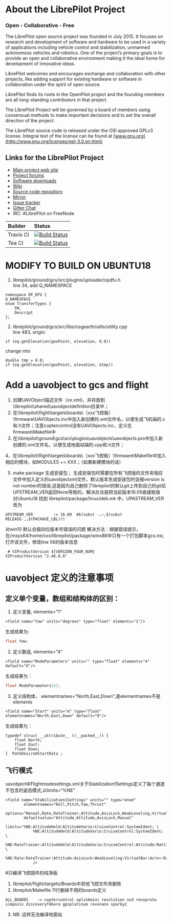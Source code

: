 About the LibrePilot Project
============================

### Open - Collaborative - Free

The LibrePilot open source project was founded in July 2015. It focuses on
research and development of software and hardware to be used in a variety of
applications including vehicle control and stabilization, unmanned autonomous
vehicles and robotics. One of the project’s primary goals is to provide an open
and collaborative environment making it the ideal home for development of
innovative ideas.

LibrePilot welcomes and encourages exchange and collaboration with other
projects, like adding support for existing hardware or software in
collaboration under the spirit of open source.

LibrePilot finds its roots in the OpenPilot project and the founding members
are all long-standing contributors in that project.

The LibrePilot Project will be governed by a board of members using consensual
methods to make important decisions and to set the overall direction of the
project.

The LibrePilot source code is released under the OSI approved GPLv3 license.
Integral text of the license can be found at [www.gnu.org](http://www.gnu.org/licenses/gpl-3.0.en.html)


Links for the LibrePilot Project
--------------------------------

- [Main project web site](https://www.librepilot.org)
- [Project forums](https://forum.librepilot.org)
- [Software downloads](https://librepilot.atlassian.net/wiki/display/LPDOC/Downloads)
- [Wiki](https://librepilot.atlassian.net/wiki/display/LPDOC/Welcome)
- [Source code repository](https://bitbucket.org/librepilot)
- [Mirror](https://github.com/librepilot)
- [Issue tracker](https://librepilot.atlassian.net)
- [Gitter Chat](https://gitter.im/librepilot/LibrePilot)
- IRC: #LibrePilot on FreeNode


| Builder      | Status        |
|:-------------|:--------------|
| Travis CI    |[![Build Status](https://travis-ci.org/librepilot/LibrePilot.svg?branch=next)](https://travis-ci.org/librepilot/LibrePilot)|
| Tea CI       |[![Build Status](https://tea-ci.org/api/badges/librepilot/LibrePilot/status.svg?branch=next)](https://tea-ci.org/librepilot/LibrePilot)|


# MODIFY TO BUILD ON UBUNTU18
1. librepilot/ground/gcs/src/plugins/uploader/opdfu.h  
line 34, add Q_NAMESPACE
```
namespace OP_DFU {
Q_NAMESPACE
enum TransferTypes {
    FW,
    Descript
};
```

2. librepilot/ground/gcs/src/libs/osgearth/utils/utility.cpp  
line 483, origin:  
```
if (eq.getElevation(geoPoint, elevation, 0.0))
```
change into  
```
double tmp = 0.0;
if (eq.getElevation(geoPoint, elevation, &tmp))
```

# Add a uavobject to gcs and flight


1. 创建UAVObject描述文件（xx.xml)，并存放到\librepilot\shared\uavobjectdefinition目录中；
2. 在\librepilot\flight\targets\boards\（xxx飞控板）\firmware\UAVObjects.inc中加入新创建的.xml文件名，以便生成飞机端的.c和.h文件；注意coptercontrol没有UAVObjects.inc，定义在firmware\Makefile中
3. 在\librepilot\ground\gcs\src\plugins\uavobjects\uavobjects.pro中加入新创建的.xml文件名，以便生成地面站端的.cpp和.h文件；

4、在\librepilot\flight\targets\boards\（xxx飞控板）\firmware\Makefile中加入相应的模块，如MODULES += XXX；（如果新建模块的话）

5. make package 生成安装包；
生成安装包时需要在所有飞控版的文件夹相应文件中加入定义的uavobjectxml文件，默认版本生成安装包时会报version is not number的错误,这是因为自己删除了librepilot的默认git上传到自己的git后UPSTREAM_VER返回None导致的，解决办法是把当前版本16.09直接赋值  
对Ubuntu18 找到 librepilot/package/linux/deb.mk 中，UPASTREAM_VER改为  
```
UPSTREAM_VER         := 16.09  #$(subst -,~,$(subst RELEASE-,,$(PACKAGE_LBL)))
```

对win10
默认会报四位版本号错误的问题 解决方法：根据错误提示，在/msys64/home/xxx/librepilot/package/winx86中只有一个打包脚本gcs.nsi,打开该文件，修改line 56的版本信息  
```
 # VIProductVersion ${VERSION_FOUR_NUM}
VIProductVersion "2.46.0.0"
```
# uavobject 定义的注意事项
## 定义单个变量，数组和结构体的区别：
1. 定义变量, elements="1"
```
<field name="Yaw" units="degrees" type="float" elements="1"/>

```
生成结果为:  
```C++
float Yaw;
```

2. 定义数组, elements="4"
```
<field name="ModeParameters" units="" type="float" elements="4" default="0"/>

```
生成结果为：
```C
float ModeParameters[4];

```

3. 定义结构体， elementnames="North,East,Down",是elementnames不是elements
```
<field name="Start" units="m" type="float" elementnames="North,East,Down" default="0"/>

```

生成结果为：
```
typedef struct __attribute__ ((__packed__)) {
    float North;
    float East;
    float Down;
}  PathDesiredStartData ;

```
## 飞行模式
uavobject中Flightmodesettings.xml关于Stabilization1Settings定义了每个通道不包含的姿态模式,以limits=“%NE”
```
<field name="Stabilization1Settings" units="" type="enum"
        elementnames="Roll,Pitch,Yaw,Thrust"
        options="Manual,Rate,RateTrainer,Attitude,AxisLock,WeakLeveling,VirtualBar,Acro+,Rattitude,AltitudeHold,AltitudeVario,CruiseControl,SystemIdent"
        defaultvalue="Attitude,Attitude,AxisLock,Manual"
        limits="%NE:AltitudeHold:AltitudeVario:CruiseControl:SystemIdent; \
            %NE:AltitudeHold:AltitudeVario:CruiseControl:SystemIdent; \
            %NE:RateTrainer:AltitudeHold:AltitudeVario:CruiseControl:Attitude:Rattitude:WeakLeveling:VirtualBar:SystemIdent; \
            %NE:Rate:RateTrainer:Attitude:AxisLock:WeakLeveling:VirtualBar:Acro+:Rattitude:SystemIdent;"
            />

```

#只编译飞控固件的纯净版
1. librepilot/flight/targets/Boards中其他飞控文件夹删除
2. librepilot/Makefile 11行删掉不用的boards定义
```
ALL_BOARDS    := coptercontrol oplinkmini revolution osd revoproto simposix discoveryf4bare gpsplatinum revonano sparky2
```
3. NB: 这样无法编译地面站